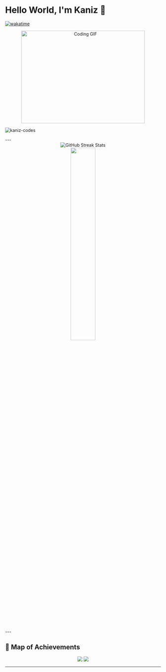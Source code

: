 # Hello World, I'm Kaniz 👋

[![wakatime](https://wakatime.com/badge/user/82f42c29-ecd4-4d2f-aac5-d42b01413a94.svg)](https://wakatime.com/@82f42c29-ecd4-4d2f-aac5-d42b01413a94)


<div align="center">
  <img alt="Coding GIF" src="https://github.com/arsentieva/arsentieva/blob/main/code.gif?raw=true" width="400" height="300" />
</div>

<p align="left"> <img src="https://komarev.com/ghpvc/?username=kaniz-codes&label=Profile%20views&color=0e75b6&style=flat" alt="kaniz-codes" /> </p>
---

<div align="center">
  <img src="https://github-readme-streak-stats.herokuapp.com/?user=kaniz-codes&theme=tokyonight&hide_border=false" alt="GitHub Streak Stats" /><br/>
  <img src="https://github-readme-stats.vercel.app/api/top-langs/?username=kaniz-codes&theme=vue-dark&hide_border=true&include_all_commits=true&count_private=true&layout=compact" width="40%"/>
 <!-- <img src="https://github-readme-activity-graph.vercel.app/graph?username=kaniz-codes&theme=tokyo-night" alt="Activity Graph"width="55%"/> -->
  </div>
---

## 🧭 Map of Achievements

<p align="center">
  <img src="https://github-readme-stats.vercel.app/api?username=kaniz-codes&show_icons=true&theme=radical" />
  <img src="https://github-readme-streak-stats.herokuapp.com/?user=kaniz-codes&theme=radical" />
</p>

---


<!-- Kaniz Fatema -->
